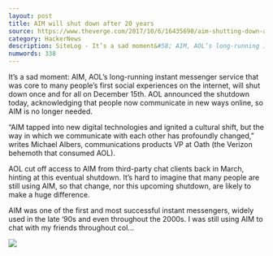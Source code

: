 ```yaml
---
layout: post
title: AIM will shut down after 20 years
source: https://www.theverge.com/2017/10/6/16435690/aim-shutting-down-after-20-years-aol-instant-messenger
category: HackerNews
description: SiteLog - It’s a sad moment&#58; AIM, AOL’s long-running instant messenger service that was core to many people’s first social experiences on the internet, will shut down once and for all on December 15th. AOL...
numwords: 338
---
```


It’s a sad moment: AIM, AOL’s long-running instant messenger service that was core to many people’s first social experiences on the internet, will shut down once and for all on December 15th. AOL announced the shutdown today, acknowledging that people now communicate in new ways online, so AIM is no longer needed.

“AIM tapped into new digital technologies and ignited a cultural shift, but the way in which we communicate with each other has profoundly changed,” writes Michael Albers, communications products VP at Oath (the Verizon behemoth that consumed AOL).

AOL cut off access to AIM from third-party chat clients back in March, hinting at this eventual shutdown. It’s hard to imagine that many people are still using AIM, so that change, nor this upcoming shutdown, are likely to make a huge difference.

AIM was one of the first and most successful instant messengers, widely used in the late ‘90s and even throughout the 2000s. I was still using AIM to chat with my friends throughout col...

![](https://cdn0.vox-cdn.com/thumbor/KV4BtqsztjfW0GMR59H5lPVYCcs=/0x19:998x542/fit-in/1200x630/cdn0.vox-cdn.com/uploads/chorus_asset/file/9405823/Screen_Shot_2017_10_06_at_10.06.22_AM.png)
<!--description-->